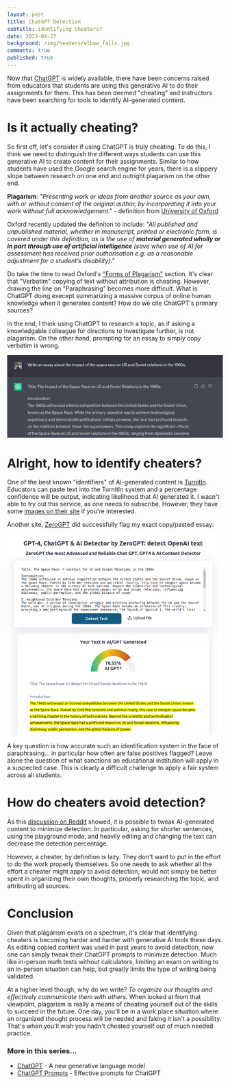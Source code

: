 ```yaml
---
layout: post
title: ChatGPT Detection
subtitle: identifying cheaters?
date: 2023-04-27
background: /img/headers/elbow_falls.jpg
comments: true
published: true
---
```


Now that [ChatGPT](/2022/12/21/chatgpt/) is widely available, there have been concerns raised from educators that students are using this generative AI to do their assignments for them.  This has been deemed "cheating" and instructors have been searching for tools to identify AI-generated content.

# Is it actually cheating?

So first off, let's consider if using ChatGPT is truly cheating.  To do this, I think we need to distinguish the different ways students can use this generative AI to create content for their assignments.  Similar to how students have used the Google search engine for years, there is a slippery slope between research on one end and outright plagarism on the other end.

**Plagarism**: *"Presenting work or ideas from another source as your own, with or without consent of the original author, by incorporating it into your work without full acknowledgement."* - definition from [University of Oxford](https://www.ox.ac.uk/students/academic/guidance/skills/plagiarism#:~:text=%E2%80%9CPresenting%20work%20or%20ideas%20from,your%20work%20without%20full%20acknowledgement.)

Oxford recently updated the definiton to include: *"All published and unpublished material, whether in manuscript, printed or electronic form, is covered under this definition, as is the use of **material generated wholly or in part through use of artificial intelligence** (save when use of AI for assessment has received prior authorisation e.g. as a reasonable adjustment for a student’s disability)."*

Do take the time to read Oxford's ["Forms of Plagarism"](https://www.ox.ac.uk/students/academic/guidance/skills/plagiarism) section.  It's clear that "Verbatim" copying of text without attribution is cheating.  However, drawing the line on "Paraphrasing" becomes more difficult.  What is ChatGPT doing execept summarizing a massive corpus of online human knowledge when it generates content?  How do we cite ChatGPT's primary sources?

In the end, I think using ChatGPT to research a topic, as if asking a knowledgable colleague for directions to investigate further, is not plagarism.  On the other hand, prompting for an essay to simply copy verbatim is wrong.

<img src="/img/posts/chatgpt-checkers-essay.png" class="img-fluid" /> 

# Alright, how to identify cheaters?

One of the best known "identifiers" of AI-generated content is [TurnitIn](https://www.turnitin.com/).  Educators can paste text into the TurnitIn system and a percentage confidence will be output, indicating likelihood that AI generated it.  I wasn't able to try out this service, as one needs to subscribe.  However, they have some [images on their site](https://www.turnitin.com/products/originality) if you're interested.

Another site, [ZeroGPT](https://www.zerogpt.com/) did successfully flag my exact copy/pasted essay: 

<img src="/img/posts/chatgpt-checkers-detector.png" class="img-fluid" /> 

A key question is how accurate such an identification system in the face of paraphrasing... in particular how often are false positives flagged?  Leave alone the question of what sanctions an educational institution will apply in a suspected case.  This is clearly a difficult challenge to apply a fair system across all students.

# How do cheaters avoid detection?

As this [discussion on Reddit](https://www.reddit.com/r/ChatGPT/comments/13ibcnw/comment/jk9ty5y/?utm_source=share&utm_medium=web2x&context=3) showed, it is possible to tweak AI-generated content to minimize detection.  In particular, asking for shorter sentences, using the playground mode, and heavily editing and changing the text can decrease the detection percentage.

However, a cheater, by definition is lazy.  They don't want to put in the effort to do the work properly themselves.  So one needs to ask whether all the effort a cheater might apply to avoid detection, would not simply be better spent in organizing their own thoughts, properly researching the topic, and attributing all sources.  

# Conclusion

Given that plagarism exists on a spectrum, it's clear that identifying cheaters is becoming harder and harder with generative AI tools these days.  As editing copied content was used in past years to avoid detection, now one can simply tweak their ChatGPT prompts to minimize detection.  Much like in-person math tests without calculators, limiting an exam on writing to an in-person situation can help, but greatly limits the type of writing being validated.  

At a higher level though, why do we write?  *To organize our thoughts and effectively communicate them with others.*  When looked at from that viewpoint, plagarism is really a means of cheating yourself out of the skills to succeed in the future.  One day, you'll be in a work place situation where an organized thought process will be needed and faking it isn't a possibility.  That's when you'll wish you hadn't cheated yourself out of much needed practice.  

### More in this series...
* [ChatGPT](/2022/12/21/chatgpt/) - A new generative language model
* [ChatGPT Prompts](/2023/01/31/chatgpt-prompts) - Effective prompts for ChatGPT

